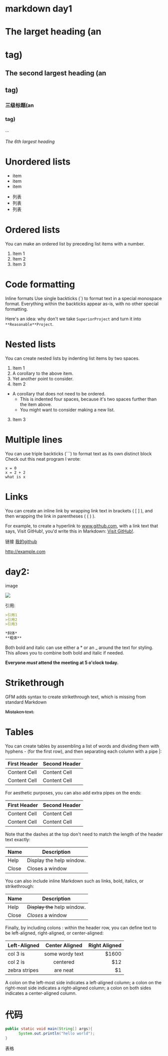 # markdown day1

# The larget heading (an <h1> tag)

## The second largest heading (an <h2> tag)
### 三级标题(an <h3> tag)
...
###### The 6th largest heading

# Unordered lists
* item
* item
* item

- 列表
- 列表
- 列表

# Ordered lists
You can make an ordered list by preceding list items with a number.
1. Item 1
2. Item 2
3. Item 3

# Code formatting
Inline formats
Use single backticks (`) to format text in a special monospace format. Everything within the backticks appear as-is, with no other special formatting.

Here's an idea: why don't we take `SuperiorProject` and turn it into `**Reasonable**Project`.

# Nested lists
You can create nested lists by indenting list items by two spaces.
1. Item 1
  1. A corollary to the above item.
  2. Yet another point to consider.
2. Item 2
  * A corollary that does not need to be ordered.
    * This is indented four spaces, because it's two spaces further than the item above.
    * You might want to consider making a new list.
3. Item 3

# Multiple lines
You can use triple backticks (```) to format text as its own distinct block
Check out this neat program I wrote:

```
x = 0
x = 2 + 2
what is x
```
#  Links
You can create an inline link by wrapping link text in brackets ( [ ] ), and then wrapping the link in parentheses ( ( ) ).

For example, to create a hyperlink to www.github.com, with a link text that says, Visit GitHub!, you'd write this in Markdown: [Visit GitHub!](https://www.github.com).

链接  [我的github](https://github.com/ronanhardiman/BruceRetrofit)

http://example.com

# day2:
image

![](https://github.com/wangdan/AisenWeibo/raw/master/resource/aisen1.gif)

引用:
```markdown
>引用1
>引用2
>引用3
```
```markdown
*斜体*
**粗体**
```
Both bold and italic can use either a * or an _ around the text for styling. This allows you to combine both bold and italic if needed.

**Everyone _must_ attend the meeting at 5 o'clock today.**

# Strikethrough
GFM adds syntax to create strikethrough text, which is missing from standard Markdown

~~Mistaken text.~~

# Tables

You can create tables by assembling a list of words and dividing them with hyphens - (for the first row), and then separating each column with a pipe |:

| First Header  | Second Header |
| ------------- | ------------- |
| Content Cell  | Content Cell  |
| Content Cell  | Content Cell  |

For aesthetic purposes, you can also add extra pipes on the ends:

| First Header  | Second Header |
| ------------- | ------------- |
| Content Cell  | Content Cell  |
| Content Cell  | Content Cell  |
Note that the dashes at the top don't need to match the length of the header text exactly:

| Name | Description          |
| ------------- | ----------- |
| Help      | Display the help window.|
| Close     | Closes a window     |
You can also include inline Markdown such as links, bold, italics, or strikethrough:

| Name | Description          |
| ------------- | ----------- |
| Help      | ~~Display the~~ help window.|
| Close     | _Closes_ a window     |
Finally, by including colons : within the header row, you can define text to be left-aligned, right-aligned, or center-aligned:

| Left-Aligned  | Center Aligned  | Right Aligned |
| :------------ |:---------------:| -----:|
| col 3 is      | some wordy text | $1600 |
| col 2 is      | centered        |   $12 |
| zebra stripes | are neat        |    $1 |
A colon on the left-most side indicates a left-aligned column; a colon on the right-most side indicates a right-aligned column; a colon on both sides indicates a center-aligned column.


# 代码
```java
public static void main(String[] args){
      System.out.println("hello world");
}
```
表格

